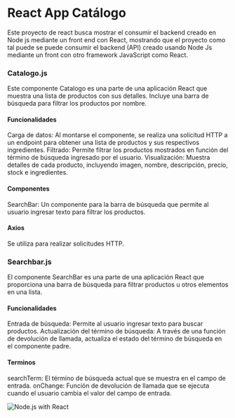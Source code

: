 # React App Catálogo
Este proyecto de react busca mostrar el consumir el backend creado en Node js mediante un front end con React, mostrando que el proyecto como tal puede se puede consumir el backend (API) creado usando Node Js mediante un front con otro framework JavaScript como React. 

### Catalogo.js
Este componente Catalogo es una parte de una aplicación React que muestra una lista de productos con sus detalles. Incluye una barra de búsqueda para filtrar los productos por nombre.

#### Funcionalidades
Carga de datos: Al montarse el componente, se realiza una solicitud HTTP a un endpoint para obtener una lista de productos y sus respectivos ingredientes.
Filtrado: Permite filtrar los productos mostrados en función del término de búsqueda ingresado por el usuario.
Visualización: Muestra detalles de cada producto, incluyendo imagen, nombre, descripción, precio, stock e ingredientes.

#### Componentes
SearchBar: Un componente para la barra de búsqueda que permite al usuario ingresar texto para filtrar los productos.

#### Axios
Se utiliza para realizar solicitudes HTTP.

### Searchbar.js
El componente SearchBar es una parte de una aplicación React que proporciona una barra de búsqueda para filtrar productos u otros elementos en una lista.

#### Funcionalidades
Entrada de búsqueda: Permite al usuario ingresar texto para buscar productos.
Actualización del término de búsqueda: A través de una función de devolución de llamada, actualiza el estado del término de búsqueda en el componente padre.

#### Terminos
searchTerm: El término de búsqueda actual que se muestra en el campo de entrada.
onChange: Función de devolución de llamada que se ejecuta cuando el usuario cambia el valor del campo de entrada.

![Node.js with React](https://res.cloudinary.com/boardinfinity/image/upload/t_blog_img/bi-websites/blog/11/BLOG-SHEET-3--66-.png)
